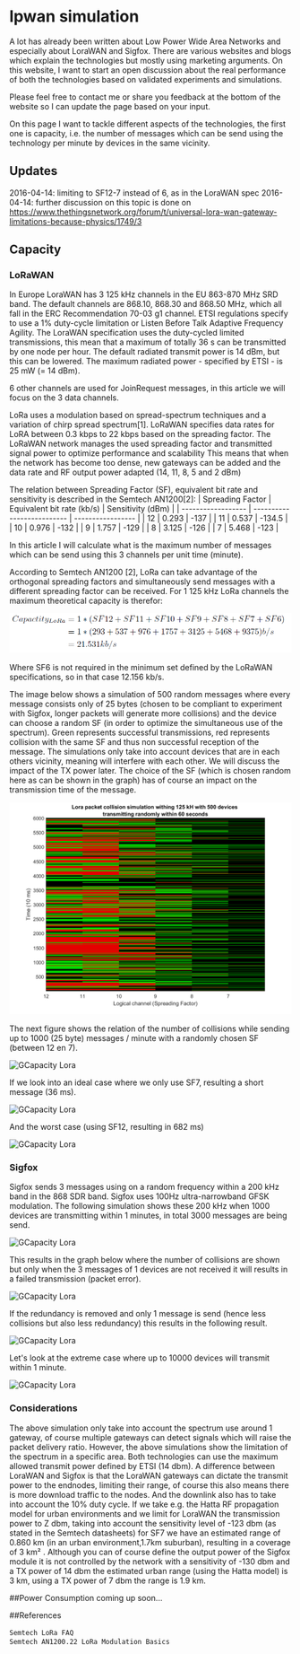 # lpwan simulation

A lot has already been written about Low Power Wide Area Networks and especially about LoraWAN and Sigfox.
There are various websites and blogs which explain the technologies but mostly using marketing arguments.
On this website, I want to start an open discussion about the real performance of both the technologies based on validated experiments and simulations.

Please feel free to contact me or share you feedback at the bottom of the website so I can update the page based on your input.

On this page I want to tackle different aspects of the technologies, the first one is capacity, i.e. the number of messages which can be send using the technology per minute by devices in the same vicinity.

## Updates
2016-04-14: limiting to SF12-7 instead of 6, as in the LoraWAN spec
2016-04-14: further discussion on this topic is done on https://www.thethingsnetwork.org/forum/t/universal-lora-wan-gateway-limitations-because-physics/1749/3


## Capacity
### LoRaWAN

In Europe LoraWAN has 3 125 kHz channels in the EU 863-870 MHz SRD band. The default channels are 868.10, 868.30 and 868.50 MHz, which all fall in the ERC Recommendation 70-03 g1 channel. ETSI regulations specify to use a 1% duty-cycle limitation or Listen Before Talk Adaptive Frequency Agility. The LoraWAN specification uses the duty-cycled limited transmissions, this mean that a maximum of totally 36 s can be transmitted by one node per hour. The default radiated transmit power is 14 dBm, but this can be lowered. The maximum radiated power - specified by ETSI - is 25 mW (= 14 dBm).

6 other channels are used for JoinRequest messages, in this article we will focus on the 3 data channels.

LoRa uses a modulation based on spread-spectrum techniques and a variation of chirp spread spectrum[1]. LoRaWAN specifies data rates for LoRA between 0.3 kbps to 22 kbps based on the spreading factor. The LoRaWAN network manages the used spreading factor and transmitted signal power to optimize performance and scalability This means that when the network has become too dense, new gateways can be added and the data rate and RF output power adapted (14, 11, 8, 5 and 2 dBm)

The relation between Spreading Factor (SF), equivalent bit rate and sensitivity is described in the Semtech AN1200[2]:
| Spreading Factor   | Equivalent bit rate (kb/s) | Sensitivity (dBm) |
| ------------------ | -------------------------- | ----------------- |
| 12	| 0.293	| -137 |
| 11	| 0.537 | 	 -134.5 |
| 10	| 0.976 | 	 -132 |
| 9	| 1.757	|  -129 |
| 8	| 3.125	|  -126 |
| 7	| 5.468 | 	 -123 |

In this article I will calculate what is the maximum number of messages which can be send using this 3 channels per unit time (minute).

According to Semtech AN1200 [2], LoRa can take advantage of the orthogonal spreading factors and simultaneously send messages with a different spreading factor can be received. For 1 125 kHz LoRa channels the maximum theoretical capacity is therefor:

![GCapacity Lora](/images/capacity_lora.png)

Where SF6 is not required in the minimum set defined by the LoRaWAN specifications, so in that case 12.156 kb/s.


The image below shows a simulation of 500 random messages where every message consists only of 25 bytes (chosen to be compliant to experiment with Sigfox, longer packets will generate more collisions) and the device can choose a random SF (in order to optimize the simultaneous use of the spectrum). Green represents successful transmissions, red represents collision with the same SF and thus non successful reception of the message. The simulations only take into account devices that are in each others vicinity, meaning will interfere with each other. We will discuss the impact of the TX power later. The choice of the SF (which is chosen random here as can be shown in the graph) has of course an impact on the transmission time of the message.

![GCapacity Lora](/images/lora_spectrum_500_dev.png)

The next figure shows the relation of the number of collisions while sending up to 1000 (25 byte) messages / minute with a randomly chosen SF (between 12 en 7).

![GCapacity Lora](/images/lora_1000_dev_sf_12_7)

If we look into an ideal case where we only use SF7, resulting a short message (36 ms).

![GCapacity Lora](/images/lora_1000_dev_sf_7_7)

And the worst case (using SF12, resulting in 682 ms)

![GCapacity Lora](/images/lora_1000_dev_sf_12_12)

### Sigfox
Sigfox sends 3 messages using on a random frequency within a 200 kHz band in the 868 SDR band. Sigfox uses 100Hz ultra-narrowband GFSK modulation.
The following simulation shows these 200 kHz when 1000 devices are transmitting within 1 minutes, in total 3000 messages are being send.

![GCapacity Lora](/images/sigfox_spectrum_1000_dev_3_tx)



This results in the graph below where the number of collisions are shown but only when the 3 messages of 1 devices are not received it will results in a failed transmission (packet error).

![GCapacity Lora](/images/sigfox_1000_dev_3_tx)




If the redundancy is removed and only 1 message is send (hence less collisions but also less redundancy) this results in the following result.



![GCapacity Lora](/images/sigfox_1000_dev_1_tx)



Let's look at the extreme case where up to 10000 devices will transmit within 1 minute.

![GCapacity Lora](/images/sigfox_10000_dev_3_tx)



### Considerations
The above simulation only take into account the spectrum use around 1 gateway, of course multiple gateways can detect signals which will raise the packet delivery ratio. However, the above simulations show the limitation of the spectrum in a specific area.
Both technologies can use the maximum allowed transmit power defined by ETSI (14 dbm). A difference between LoraWAN and Sigfox is that the LoraWAN gateways can dictate the transmit power to the endnodes, limiting their range, of course this also means there is more download traffic to the nodes. And the downlink also has to take into account the 10% duty cycle. If we take e.g. the Hatta RF propagation model for urban environments and we limit for LoraWAN the transmission power to Z dbm, taking into account the sensitivity level of -123  dbm (as stated in the Semtech datasheets) for SF7 we have an estimated range of 0.860 km (in an urban environment,1.7km suburban), resulting in a coverage of 3 km² . Although you can of course define the output power of the Sigfox module it is not controlled by the network with a sensitivity  of -130 dbm and a TX power of 14 dbm the estimated urban range (using the Hatta model) is 3 km, using a TX power of 7 dbm the range is  1.9 km.

##Power Consumption
coming up soon...

##References

    Semtech LoRa FAQ
    Semtech AN1200.22 LoRa Modulation Basics